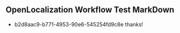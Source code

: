 ## OpenLocalization Workflow Test MarkDown
* b2d8aac9-b771-4953-90e6-545254fd9c8e thanks!

<!--HONumber=Jul16_HO3-->


